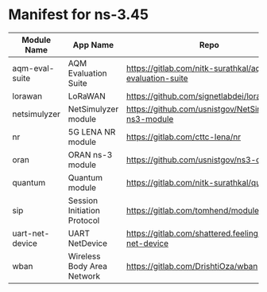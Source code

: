 # Manifest for ns-3.45

|Module Name|App Name|Repo  |Tag or Commit|Dependencies|
|-----------|--------|------|-------------|------------|
|aqm-eval-suite|AQM Evaluation Suite|https://gitlab.com/nitk-surathkal/aqm-evaluation-suite|4b5b5a42|none|
|lorawan|LoRaWAN|https://github.com/signetlabdei/lorawan|76026eb|none|
|netsimulyzer|NetSimulyzer module|https://github.com/usnistgov/NetSimulyzer-ns3-module|v1.0.15|none|
|nr|5G LENA NR module|https://gitlab.com/cttc-lena/nr|v4.1|sqlite3|
|oran|ORAN ns-3 module|https://github.com/usnistgov/ns3-oran|d78da63|none|
|quantum|Quantum module|https://gitlab.com/nitk-surathkal/quantum|cbc5cc6b|qpp, cryptopp, sqlite3|
|sip|Session Initiation Protocol|https://gitlab.com/tomhend/modules/sip|1.2|none|
|uart-net-device|UART NetDevice|https://gitlab.com/shattered.feelings/uart-net-device|v1.0|libboost 1.74 or later|
|wban|Wireless Body Area Network|https://gitlab.com/DrishtiOza/wban|v1.0|none|
